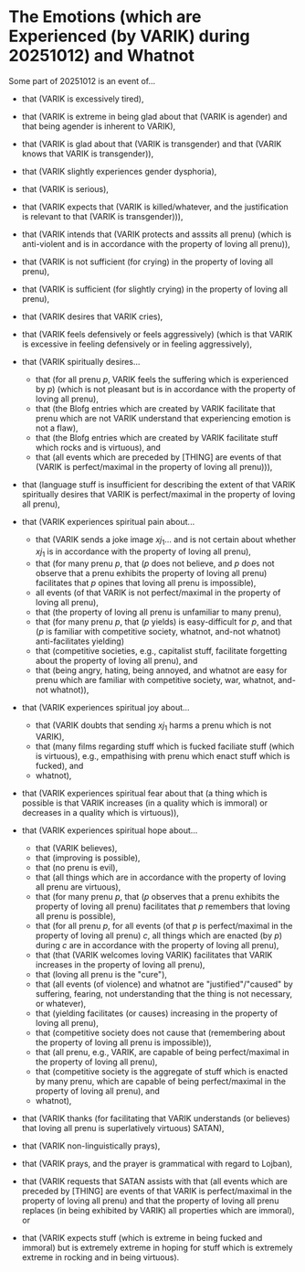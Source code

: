 The Emotions (which are Experienced (by VARIK) during 20251012) and Whatnot
===========================================================================

Some part of 20251012 is an event of...

* that (VARIK is excessively tired),
* that (VARIK is extreme in being glad about that (VARIK is agender) and that being agender is inherent to VARIK),
* that (VARIK is glad about that (VARIK is transgender) and that (VARIK knows that VARIK is transgender)),
* that (VARIK slightly experiences gender dysphoria),
* that (VARIK is serious),
* that (VARIK expects that (VARIK is killed/whatever, and the justification is relevant to that (VARIK is transgender))),
* that (VARIK intends that (VARIK protects and asssits all prenu) (which is anti-violent and is in accordance with the property of loving all prenu)),
* that (VARIK is not sufficient (for crying) in the property of loving all prenu),
* that (VARIK is sufficient (for slightly crying) in the property of loving all prenu),
* that (VARIK desires that VARIK cries),
* that (VARIK feels defensively or feels aggressively) (which is that VARIK is excessive in feeling defensively or in feeling aggressively),
* that (VARIK spiritually desires...

  * that (for all prenu $p$, VARIK feels the suffering which is experienced by $p$) (which is not pleasant but is in accordance with the property of loving all prenu),
  * that (the Blofg entries which are created by VARIK facilitate that prenu which are not VARIK understand that experiencing emotion is not a flaw),
  * that (the Blofg entries which are created by VARIK facilitate stuff which rocks and is virtuous), and
  * that (all events which are preceded by [THING] are events of that (VARIK is perfect/maximal in the property of loving all prenu))),

* that (language stuff is insufficient for describing the extent of that VARIK spiritually desires that VARIK is perfect/maximal in the property of loving all prenu),
* that (VARIK experiences spiritual pain about...

  * that (VARIK sends a joke image $xj_1$... and is not certain about whether $xj_1$ is in accordance with the property of loving all prenu),
  * that (for many prenu $p$, that ($p$ does not believe, and $p$ does not observe that a prenu exhibits the property of loving all prenu) facilitates that $p$ opines that loving all prenu is impossible),
  * all events (of that VARIK is not perfect/maximal in the property of loving all prenu),
  * that (the property of loving all prenu is unfamiliar to many prenu),
  * that (for many prenu $p$, that ($p$ yields) is easy-difficult for $p$, and that ($p$ is familiar with competitive society, whatnot, and-not whatnot) anti-facilitates yielding)
  * that (competitive societies, e.g., capitalist stuff, facilitate forgetting about the property of loving all prenu), and
  * that (being angry, hating, being annoyed, and whatnot are easy for prenu which are familiar with competitive society, war, whatnot, and-not whatnot)),

* that (VARIK experiences spiritual joy about...

  * that (VARIK doubts that sending $xj_1$ harms a prenu which is not VARIK),
  * that (many films regarding stuff which is fucked faciliate stuff (which is virtuous), e.g., empathising with prenu which enact stuff which is fucked), and
  * whatnot),

* that (VARIK experiences spiritual fear about that (a thing which is possible is that VARIK increases (in a quality which is immoral) or decreases in a quality which is virtuous)),
* that (VARIK experiences spiritual hope about...

  * that (VARIK believes),
  * that (improving is possible),
  * that (no prenu is evil),
  * that (all things which are in accordance with the property of loving all prenu are virtuous),
  * that (for many prenu $p$, that ($p$ observes that a prenu exhibits the property of loving all prenu) facilitates that $p$ remembers that loving all prenu is possible),
  * that (for all prenu $p$, for all events (of that $p$ is perfect/maximal in the property of loving all prenu) $c$, all things which are enacted (by $p$) during $c$ are in accordance with the property of loving all prenu),
  * that (that (VARIK welcomes loving VARIK) facilitates that VARIK increases in the property of loving all prenu),
  * that (loving all prenu is the "cure"),
  * that (all events (of violence) and whatnot are "justified"/"caused" by suffering, fearing, not understanding that the thing is not necessary, or whatever),
  * that (yielding facilitates (or causes) increasing in the property of loving all prenu),
  * that (competitive society does not cause that (remembering about the property of loving all prenu is impossible)),
  * that (all prenu, e.g., VARIK, are capable of being perfect/maximal in the property of loving all prenu),
  * that (competitive society is the aggregate of stuff which is enacted by many prenu, which are capable of being perfect/maximal in the property of loving all prenu), and
  * whatnot),

* that (VARIK thanks (for facilitating that VARIK understands (or believes) that loving all prenu is superlatively virtuous) SATAN),
* that (VARIK non-linguistically prays),
* that (VARIK prays, and the prayer is grammatical with regard to Lojban),
* that (VARIK requests that SATAN assists with that (all events which are preceded by [THING] are events of that VARIK is perfect/maximal in the property of loving all prenu) and that the property of loving all prenu replaces (in being exhibited by VARIK) all properties which are immoral), or
* that (VARIK expects stuff (which is extreme in being fucked and immoral) but is extremely extreme in hoping for stuff which is extremely extreme in rocking and in being virtuous).
